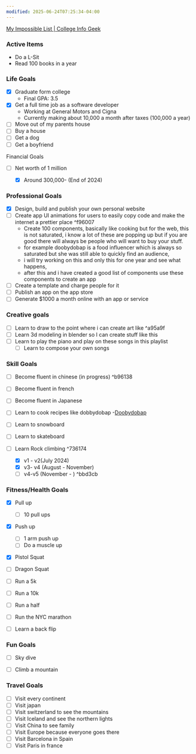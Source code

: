 ```yaml
---
modified: 2025-06-24T07:25:34-04:00
---
```


[My Impossible List | College Info Geek](https://collegeinfogeek.com/about/meet-the-author/my-impossible-list/)
### Active Items

 
- Do a L-Sit
- Read 100 books in a year


### Life Goals
- [x] Graduate form college
	- Final GPA: 3.5
- [x] Get a full time job as a software developer
	- Working at General Motors and Cigna
	- Currently making about 10,000 a month after taxes (100,000 a year)
- [ ] Move out of my parents house
- [ ] Buy a house
- [ ] Get a dog
- [ ] Get a boyfriend

Financial Goals
- [ ] Net worth of 1 million
	- [x] Around 300,000- (End of 2024)


### Professional Goals
- [x] Design, build and publish your own personal website
- [ ] Create app UI animations for users to easily copy code and make the internet a prettier place  ^f96007
	- Create 100 components, basically like cooking but for the web, this is not saturated, i know a lot of these are popping up but if you are good there will always be people who will want to buy your stuff.
	- for example doobydobap is a food influencer which is always so saturated but she was still able to quickly find an audience,
	- i will try working on this and only this for one year and see what happens,
	- after this and i have created a good list of components use these components to create an app
- [ ] Create a template and charge people for it
- [ ] Publish an app on the app store
- [ ] Generate $1000 a month online with an app or service

### Creative goals
- [ ] Learn to draw to the point where i can create art like  ^a95a9f
- [ ] Learn 3d modeling in blender so I can create stuff like this
- [ ] Learn to play the piano and play on these songs in this playlist
	- [ ] Learn to compose your own songs

### Skill Goals
- [ ] Become fluent in chinese (in progress) ^b96138
- [ ] Become fluent in french
- [ ] Become fluent in Japanese
- [ ] Learn to cook recipes like dobbydobap
	-[Doobydobap](https://doobydobap.com/)

- [ ] Learn to snowboard
- [ ] Learn to skateboard
- [ ] Learn Rock climbing ^736174
	- [x] v1 - v2(July 2024)
	- [x] v3- v4 (August - November)
	- [ ] v4-v5 (November - ) ^bbd3cb
### Fitness/Health Goals
- [x] Pull up
	- [ ] 10 pull ups
- [x] Push up
	- [ ] 1 arm push up
	- [ ] Do a muscle up
- [x] Pistol Squat
- [ ] Dragon Squat

- [ ] Run a 5k
- [ ] Run a 10k
- [ ] Run a half
- [ ] Run the NYC marathon
- [ ] Learn a back flip


### Fun Goals
- [ ] Sky dive
- [ ] Climb a mountain


### Travel Goals
- [ ] Visit every continent
- [ ] Visit japan
- [ ] Visit switzerland to see the mountains
- [ ] Visit Iceland and see the northern lights
- [ ] Visit China to see family
- [ ] Visit Europe because everyone goes there
- [ ] Visit Barcelona in Spain
- [ ] Visit Paris in france
